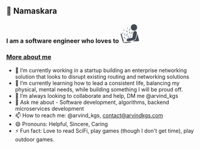 ## :pray: Namaskara

### I am a software engineer who loves to <img src="https://github.com/arvindkgs/arvindkgs/blob/main/coding.png?raw=true" width="50" height="50">


### [More about me](https://arvindkgs.com)

- 🔭 I’m currently working in a startup building an enterprise networking solution that looks to disrupt existing routing and networking solutions
- 🌱 I’m currently learning how to lead a consistent life, balancing my physical, mental needs, while building something I will be proud off. 
- 👯 I’m always looking to collaborate and help, DM me @arvind_kgs
- 💬 Ask me about - Software development, algorithms, backend microservices development
- 📫 How to reach me: @arvind_kgs, contact@arvindkgs.com
- 😄 Pronouns: Helpful, Sincere, Caring
- ⚡ Fun fact: Love to read SciFi, play games (though I don't get time), play outdoor games.

